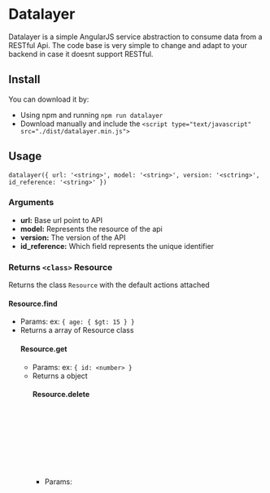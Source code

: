 # Datalayer
Datalayer is a simple AngularJS service abstraction to consume data from a
RESTful Api.
The code base is very simple to change and adapt to your backend in case it doesnt support RESTful.

## Install
You can download it by:
* Using npm and running `npm run datalayer`
* Download manually and include the `<script type="text/javascript" src="./dist/datalayer.min.js">`

## Usage
`datalayer({ url: '<string>', model: '<string>', version: '<sctring>', id_reference: '<string>' })`

### Arguments
* **url:** Base url point to API
* **model:** Represents the resource of the api
* **version:** The version of the API
* **id_reference:** Which field represents the unique identifier

### Returns `<class>` Resource
Returns the class `Resource` with the default actions attached

#### Resource.find
* Params: <object> ex: `{ age: { $gt: 15 } }`
* Returns a array of Resource class

#### Resource.get
* Params: <object> ex: `{ id: <number> }`
* Returns a object

#### Resource.delete
* Params: <object> ex: `{ id: <number> }`
* Returns true/false


## Starter guide
```javascript
var Task = datalayer({ model: 'task'});
var User = datalayer({ model: 'user' });

var cleaning = new Task();
var alex = new User();
var john = new User();

john.name = 'John something';
john.email = 'john@dummy.com'
john.age = '27';

john.$save();

```

## Code examples

## Using events

## Modify
If your backend don't support RESTful you can easily alter the ajax call to
better fit your use cases.

```javascript
function datalayer($rootScope, $http, $q) {

  Resource.find = function(filter) {
    var defer = $q.defer();

    /**
     * Add your $http call here
     * return a promise
     */

    return defer.promise;
  };

  Resource.get = function () {
    var defer = $q.defer();

    /**
     * Add your $http call here
     * return a promise
     */

    return defer.promise;
  };

  ...
}
```
